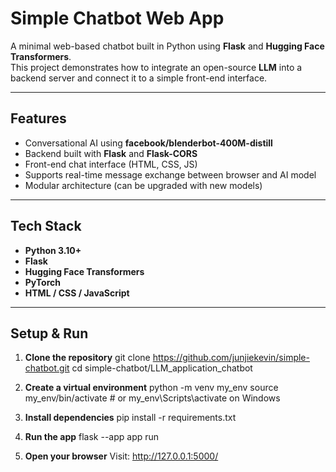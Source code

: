 # Simple Chatbot Web App

A minimal web-based chatbot built in Python using **Flask** and **Hugging Face Transformers**.  
This project demonstrates how to integrate an open-source **LLM** into a backend server and connect it to a simple front-end interface.

---

## Features
- Conversational AI using **facebook/blenderbot-400M-distill**
- Backend built with **Flask** and **Flask-CORS**
- Front-end chat interface (HTML, CSS, JS)
- Supports real-time message exchange between browser and AI model
- Modular architecture (can be upgraded with new models)

---

## Tech Stack
- **Python 3.10+**
- **Flask**
- **Hugging Face Transformers**
- **PyTorch**
- **HTML / CSS / JavaScript**

---

## Setup & Run

1. **Clone the repository**
   git clone https://github.com/junjiekevin/simple-chatbot.git
   cd simple-chatbot/LLM_application_chatbot

2. **Create a virtual environment**
    python -m venv my_env
    source my_env/bin/activate  # or my_env\Scripts\activate on Windows


3. **Install dependencies**
pip install -r requirements.txt

4. **Run the app**
flask --app app run

5. **Open your browser**
Visit: http://127.0.0.1:5000/
